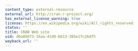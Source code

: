 ```yaml
---
content_type: external-resource
external_url: http://cran.r-project.org/
has_external_license_warning: true
license: https://en.wikipedia.org/wiki/All_rights_reserved
status: ''
title: CRAN Web site
uid: d0a09d73-16aa-41d0-b613-385e1fc26df5
wayback_url: ''
---
```

